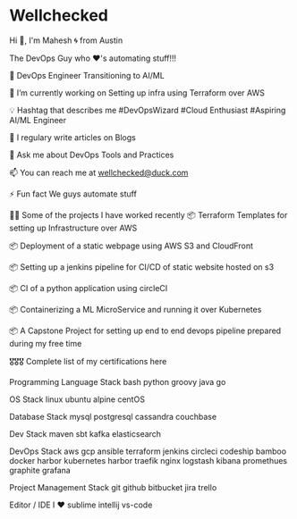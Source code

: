 # Wellchecked
Hi 👋, I'm Mahesh 🌀 from Austin

The DevOps Guy who ♥'s automating stuff!!!

🚀 DevOps Engineer Transitioning to AI/ML


🌱 I’m currently working on Setting up infra using Terraform over AWS

💡 Hashtag that describes me #DevOpsWizard #Cloud Enthusiast #Aspiring AI/ML Engineer

📝 I regulary write articles on Blogs

💬 Ask me about DevOps Tools and Practices

📫 You can reach me at wellchecked@duck.com 

⚡ Fun fact We guys automate stuff

👨‍💻 Some of the projects I have worked recently
📦 Terraform Templates for setting up Infrastructure over AWS 

📦 Deployment of a static webpage using AWS S3 and CloudFront 

📦 Setting up a jenkins pipeline for CI/CD of static website hosted on s3 

📦 CI of a python application using circleCI 

📦 Containerizing a ML MicroService and running it over Kubernetes 

📦 A Capstone Project for setting up end to end devops pipeline prepared during my free time

🎖🎖🎖 Complete list of my certifications here

Programming Language Stack
bash python groovy java go

OS Stack
linux ubuntu alpine centOS

Database Stack
mysql postgresql cassandra couchbase

Dev Stack
maven sbt kafka elasticsearch

DevOps Stack
aws gcp ansible terraform jenkins circleci codeship bamboo docker harbor kubernetes harbor traefik nginx logstash kibana promethues graphite grafana

Project Management Stack
git github bitbucket jira trello

Editor / IDE I ♥
sublime intellij vs-code
